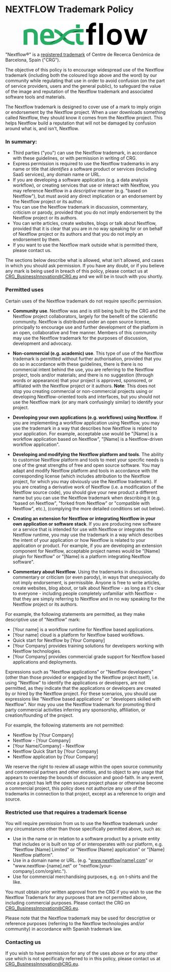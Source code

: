 # NEXTFLOW Trademark Policy

<p align='center'>
<img src='nextflow2014_no-bg.png' alt='nextflow logo' width='400px' />
</p>

"Nextflow®" is a [registered trademark](https://euipo.europa.eu/eSearch/#details/trademarks/016913626) of Centre de Recerca Genómica de Barcelona, Spain ("CRG").

The objective of this policy is to encourage widespread use of the Nextflow trademark (including
both the coloured logo above and the word) by our community while regulating that use in order to
avoid confusion (on the part of service providers, users and the general public), to safeguard the
value of the image and reputation of the Nextflow trademark and associated software tools and materials.

The Nextflow trademark is designed to cover use of a mark to imply origin or endorsement by the Nextflow
project. When a user downloads something called Nextflow, they should know it comes from the Nextflow project.
This helps Nextflow build a reputation that will not be damaged by confusion around what is, and isn't, Nextflow.

### In summary:
* Third parties ("you") can use the Nextflow trademark, in accordance with these guidelines, or with
permission in writing of CRG.
* Express permission is required to use the Nextflow trademarks in any name or title that *identifies*
a software product or services (including SaaS services), any domain name or URL.
* If you are developing a software application (e.g. a data analysis workflow), or creating services
that use or interact with Nextflow, you may reference Nextflow in a *descriptive* manner (e.g. "based on Nextflow"),
but must avoid any direct implication or an endorsement by the Nextflow project or its author.
* You can use the Nextflow trademark in discussion, commentary, criticism or parody, provided that you do not imply
endorsement by the Nextflow project or its authors.
* You can write articles, create websites, blogs or talk about Nextflow, provided that it is clear that you are
in no way speaking for or on behalf of Nextflow project or its authors and that you do not imply an endorsement by them.
* If you want to use the Nextflow mark outside what is permitted there, please contact us.

The sections below describe what is allowed, what isn't allowed, and cases in which you should ask permission. If you have
any doubt, or if you believe any mark is being used in breach of this policy, please contact us at CRG_BusinessInnovation@CRG.eu
and we will be in touch with you shortly.

### Permitted uses

Certain uses of the Nextflow trademark do not require specific permission.

*	**Community use**. Nextflow was and is still being built by the CRG and the Nextflow project collaborators, largely
for the benefit of the scientific community. Nextflow is distributed under an open source license, principally to
encourage use and further development of the platform in an open, collaborative and free manner. Members of this
community may use the Nextflow trademark for the purposes of discussion, development and advocacy.

*	**Non-commercial (e.g. academic) use**. This type of use of the Nextflow trademark is permitted without further
authorisation, provided that you do so in accordance with these guidelines, there is there is no commercial intent
behind the use, you are referring to the Nextflow project, tools and/or materials; and there is no suggestion
(through words or appearance) that your project is approved, sponsored, or affiliated with the Nextflow project
or it authors. **Note**: This does not stop you creating commercial or non-commercial projects using or developing
Nextflow-oriented tools and interfaces, but you should not use the Nextflow mark (or any mark confusingly similar)
to identify your project.

* **Developing your own applications (e.g. workflows) using Nextflow**. If you are implementing a workflow application
using Nextflow, you may use the trademark in a way that describes how Nextflow is related to your application.
For example, acceptable use would be "[Name] is a workflow application based on Nextflow", "[Name] is a Nextflow-driven
workflow application".

*	**Developing and modifying the Nextflow platform and tools**. The ability to customise Nextflow platform and tools to
meet your specific needs is one of the great strengths of free and open source software. You may adapt and modify
Nextflow platform and tools in accordance with the corresponding license (which includes attribution to the Nextflow
project, for which you may obviously use the Nextflow trademark). If you are creating a derivative work of Nextflow
(i.e. a modification of the Nextflow source code), you should give your new product a different name but you can
use the Nextflow trademark when describing it (e.g. "based on Nextflow", "forked from Nextflow" or "compatible with
Nextflow", etc.), (complying the more detailed conditions set out below).

* **Creating an extension for Nextflow or integrating Nextflow in your own application or software stack**. If you
are producing new software or a service that is intended for use with Nextflow or integrates the Nextflow runtime,
you may use the trademark in a way which describes the intent of your application or how Nextflow is related to
your application or product. For example, if you are developing an extension component for Nextflow, acceptable
project names would be "[Name] plugin for Nextflow" or "[Name] is a platform integrating Nextflow software".

*	**Commentary about Nextflow**. Using the trademarks in discussion, commentary or criticism (or even parody),
in ways that unequivocally do not imply endorsement, is permissible. Anyone is free to write articles, create
websites, blog about, or talk about Nextflow - as long as it's clear to everyone - including people completely
unfamiliar with Nextflow - that they are simply referring to Nextflow and in no way speaking for the Nextflow
project or its authors.

For example, the following statements are permitted, as they make descriptive use of "Nextflow" mark:
* [Your name] is a workflow runtime for Nextflow based applications.
* [Your name] cloud is a platform for Nextflow based workflows.
* Quick start for Nextflow by [Your Company]
* [Your Company] provides training solutions for developers working with Nextflow technologies.
* [Your Company] provides commercial grade support for Nextflow based applications and deployments.

Expressions such as "Nextflow applications" or "Nextflow developers" (other than those provided or engaged
by the Nextflow project itself), i.e. using "Nextflow" to identify the applications or developers, are not
permitted, as they indicate that the applications or developers are created by or hired by the Nextflow
project. For these scenarios, you should use expressions like "Nextflow based applications" or "developers
skilled with Nextflow". Nor may you use the Nextflow trademark for promoting third party commercial
activities inferring any sponsorship, affiliation, or creation/founding of the project.   

For example, the following statements are not permitted:
*	Nextflow by [Your Company]
*	Nextflow - [Your Company]
*	[Your Name/Company] - Nextflow
*	Nextflow Quick Start by [Your Company]
*	Nextflow application by [Your Company]

We reserve the right to review all usage within the open source community and commercial partners and
other entities, and to object to any usage that appears to overstep the bounds of discussion and good-faith.
In any event, once a project has left the open source project phase or otherwise become a commercial project,
this policy does not authorize any use of the trademarks in connection to that project, except as a
reference to origin and source.

### Restricted use that requires a trademark license

You will require permission from us to use the Nextflow trademark under any circumstances other than
those specifically permitted above, such as:
* Use in the name or in relation to a software product by a private entity that includes or is built on
top of or interoperates with our platform, e.g. "Nextflow [Name] Limited" or "Nextflow [Name] application"
or "[Name] Nextflow platform".
* Use in a domain name or URL. (e.g. "www.nextflow[name].com" or "www.nextflow-[name].net" or
"nextflow.[your-company].com/org/etc.").
* Use for commercial merchandising purposes, e.g. on t-shirts and the like.

You must obtain prior written approval from the CRG if you wish to use the Nextflow Trademark for any
purposes that are not permitted above, including commercial purposes. Please contact the CRG
on CRG_BusinessInnovation@CRG.eu.

Please note that the Nextflow trademark may be used for descriptive or reference purposes
(referring to the Nextflow technologies and/or community) in accordance with Spanish trademark law.

### Contacting us

If you wish to have permission for any of the uses above or for any other use which is not specifically
referred to in this policy, please contact us at CRG_BusinessInnovation@CRG.eu.
